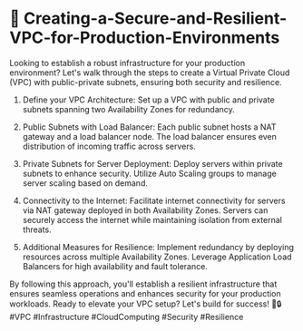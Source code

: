 # 🚀 Creating-a-Secure-and-Resilient-VPC-for-Production-Environments
Looking to establish a robust infrastructure for your production environment? Let's walk through the steps to create a Virtual Private Cloud (VPC) with public-private subnets, ensuring both security and resilience.

1. Define your VPC Architecture:
Set up a VPC with public and private subnets spanning two Availability Zones for redundancy.

2. Public Subnets with Load Balancer:
Each public subnet hosts a NAT gateway and a load balancer node.
The load balancer ensures even distribution of incoming traffic across servers.

3. Private Subnets for Server Deployment:
Deploy servers within private subnets to enhance security.
Utilize Auto Scaling groups to manage server scaling based on demand.

4. Connectivity to the Internet:
Facilitate internet connectivity for servers via NAT gateway deployed in both Availability Zones.
Servers can securely access the internet while maintaining isolation from external threats.

5. Additional Measures for Resilience:
Implement redundancy by deploying resources across multiple Availability Zones.
Leverage Application Load Balancers for high availability and fault tolerance.

By following this approach, you'll establish a resilient infrastructure that ensures seamless operations and enhances security for your production workloads. 
Ready to elevate your VPC setup? Let's build for success! 💼🔒 #VPC #Infrastructure #CloudComputing #Security #Resilience
